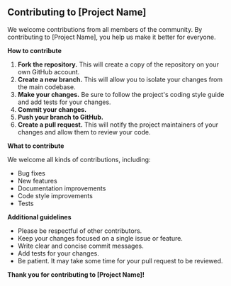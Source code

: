 ## Contributing to [Project Name]

We welcome contributions from all members of the community. By contributing to [Project Name], you help us make it better for everyone.

**How to contribute**

1. **Fork the repository.** This will create a copy of the repository on your own GitHub account.
2. **Create a new branch.** This will allow you to isolate your changes from the main codebase.
3. **Make your changes.** Be sure to follow the project's coding style guide and add tests for your changes.
4. **Commit your changes.**
5. **Push your branch to GitHub.**
6. **Create a pull request.** This will notify the project maintainers of your changes and allow them to review your code.

**What to contribute**

We welcome all kinds of contributions, including:

* Bug fixes
* New features
* Documentation improvements
* Code style improvements
* Tests

**Additional guidelines**

* Please be respectful of other contributors.
* Keep your changes focused on a single issue or feature.
* Write clear and concise commit messages.
* Add tests for your changes.
* Be patient. It may take some time for your pull request to be reviewed.

**Thank you for contributing to [Project Name]!**
